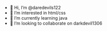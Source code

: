 - 👋 Hi, I’m @daredevils122
- 👀 I’m interested in html/css
- 🌱 I’m currently learning java
- 💞️ I’m looking to collaborate on darkdevil1306

<!---
daredevils122/daredevils122 is a ✨ special ✨ repository because its `README.md` (this file) appears on your GitHub profile.
You can click the Preview link to take a look at your changes.
--->

